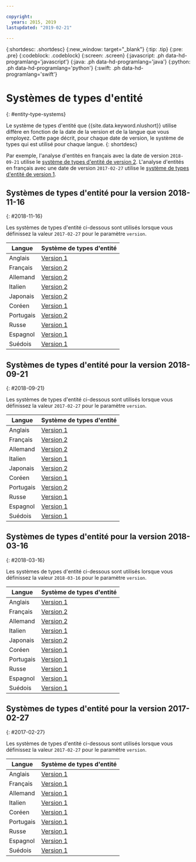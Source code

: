 ```yaml
---

copyright:
  years: 2015, 2019
lastupdated: "2019-02-21"

---
```


{:shortdesc: .shortdesc}
{:new_window: target="_blank"}
{:tip: .tip}
{:pre: .pre}
{:codeblock: .codeblock}
{:screen: .screen}
{:javascript: .ph data-hd-programlang='javascript'}
{:java: .ph data-hd-programlang='java'}
{:python: .ph data-hd-programlang='python'}
{:swift: .ph data-hd-programlang='swift'}

# Systèmes de types d'entité
{: #entity-type-systems}

Le système de types d'entité que {{site.data.keyword.nlushort}} utilise diffère en fonction de la date de la version et de la langue que vous employez. Cette page décrit, pour chaque date de version, le système de types qui est utilisé pour chaque langue.
{: shortdesc}

Par exemple, l'analyse d'entités en français avec la date de version `2018-09-21` utilise le [système de types d'entité de version 2][v2]. L'analyse d'entités en français avec une date de version `2017-02-27` utilise le [système de types d'entité de version 1][v1].

## Systèmes de types d'entité pour la version 2018-11-16
{: #2018-11-16}

Les systèmes de types d'entité ci-dessous sont utilisés lorsque vous définissez la valeur `2017-02-27` pour le paramètre `version`.

|Langue|Système de types d'entité|
| --- | ---|
| Anglais | [Version 1][v1] |
| Français | [Version 2][v2] |
| Allemand | [Version 2][v2] |
| Italien | [Version 2][v2] |
| Japonais | [Version 2][v2] |
| Coréen | [Version 1][v1] |
| Portugais | [Version 2][v2] |
| Russe | [Version 1][v1] |
| Espagnol | [Version 1][v1] |
| Suédois | [Version 1][v1] |

## Systèmes de types d'entité pour la version 2018-09-21
{: #2018-09-21}

Les systèmes de types d'entité ci-dessous sont utilisés lorsque vous définissez la valeur `2017-02-27` pour le paramètre `version`.

|Langue|Système de types d'entité|
| --- | ---|
| Anglais | [Version 1][v1] |
| Français | [Version 2][v2] |
| Allemand | [Version 2][v2] |
| Italien | [Version 1][v1] |
| Japonais | [Version 2][v2] |
| Coréen | [Version 1][v1] |
| Portugais | [Version 2][v2] |
| Russe | [Version 1][v1] |
| Espagnol | [Version 1][v1] |
| Suédois | [Version 1][v1] |


## Systèmes de types d'entité pour la version 2018-03-16
{: #2018-03-16}

Les systèmes de types d'entité ci-dessous sont utilisés lorsque vous définissez la valeur `2018-03-16` pour le paramètre `version`.

|Langue|Système de types d'entité|
| --- | ---|
| Anglais | [Version 1][v1] |
| Français | [Version 2][v2] |
| Allemand | [Version 2][v2] |
| Italien | [Version 1][v1] |
| Japonais | [Version 2][v2] |
| Coréen | [Version 1][v1] |
| Portugais | [Version 1][v1] |
| Russe | [Version 1][v1] |
| Espagnol | [Version 1][v1] |
| Suédois | [Version 1][v1] |


## Systèmes de types d'entité pour la version 2017-02-27
{: #2017-02-27}

Les systèmes de types d'entité ci-dessous sont utilisés lorsque vous définissez la valeur `2017-02-27` pour le paramètre `version`.

|Langue|Système de types d'entité|
| --- | ---|
| Anglais | [Version 1][v1] |
| Français | [Version 1][v1] |
| Allemand | [Version 1][v1] |
| Italien | [Version 1][v1] |
| Coréen | [Version 1][v1] |
| Portugais | [Version 1][v1] |
| Russe | [Version 1][v1] |
| Espagnol | [Version 1][v1] |
| Suédois | [Version 1][v1] |


[v1]: /docs/services/natural-language-understanding/?topic=natural-language-understanding-entity-types-version-1
[v2]: /docs/services/natural-language-understanding/?topic=natural-language-understanding-entity-types-version-2
